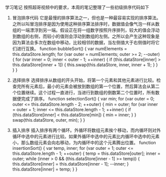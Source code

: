 学习笔记
按照超哥视频中的要求，本周的笔记整理了一些初级排序代码如下
1. 冒泡排序代码
它是最慢的排序算法之一，但也是一种最容易实现的排序算法。 之所以叫冒泡排序是因为使用这种排序算法排序时，数据值会像气泡一样从数组的一端漂浮到另一端。假设正在将一组数字按照升序排列，较大的值会浮动到数组的右侧，而较小的值则会浮动到数组的左侧。之所以会产生这种现象是因为算法会多次在数组中移动，比较相邻的数据，当左侧值大于右侧值时将它们进行互换。
function bubbleSort() {
    var numElements = this.dataStore.length;
    for (var outer = numElements; outer >= 2; --outer) {
        for (var inner = 0; inner < outer - 1; ++inner) {
            if (this.dataStore[inner] > this.dataStore[inner + 1]) {
                this.swap(this.dataStore, inner, inner + 1);
            }
        }
    }
}

2. 选择排序
选择排序从数组的开头开始，将第一个元素和其他元素进行比较。检查完所有元素后，最小的元素会被放到数组的第一个位置，然后算法会从第二个位置继续。这个过程一直进行，当进行到数组的倒数第二个位置时，所有数据便完成了排序。
function selectionSort() {
    var min;
    for (var outer = 0; outer <= this.dataStore.length - 2; ++outer) {
        min = outer;
        for (var inner = outer + 1; inner <= this.dataStore.length - 1; ++inner) {
            if (this.dataStore[inner] < this.dataStore[min]) {
                min = inner;
            }
        }
        swap(this.dataStore, outer, min);
    }
}


3. 插入排序
插入排序有两个循环。外循环将数组元素挨个移动，而内循环则对外循环中选中的元素进行比较。如果外循环中选中的元素比内循环中选中的元素小，那么数组元素会向右移动，为内循环中的这个元素腾出位置。
function insertionSort() {
    var temp, inner;
    for (var outer = 1; outer <= this.dataStore.length - 1; ++outer) {
    temp = this.dataStore[outer];
    inner = outer;
    while (inner > 0 && (this.dataStore[inner - 1] >= temp)) {
        this.dataStore[inner] = this.dataStore[inner - 1];
        --inner;
    }
    this.dataStore[inner] = temp;
    }
}
